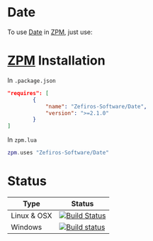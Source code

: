 # Date
To use [Date](https://github.com/HowardHinnant/date) in [ZPM](http://zpm.zefiros.eu), just use:

# [ZPM](http://zpm.zefiros.eu) Installation
In `.package.json`
```json
"requires": [
		{
			"name": "Zefiros-Software/Date",
			"version": ">=2.1.0"
		}
]
```

In `zpm.lua`
```lua
zpm.uses "Zefiros-Software/Date"
```

# Status
Type        | Status
----------- | -------
Linux & OSX | [![Build Status](https://travis-ci.org/Zefiros-Software/Date.svg?branch=master)](https://travis-ci.org/Zefiros-Software/Date)
Windows     | [![Build status](https://ci.appveyor.com/api/projects/status/c13dy4u6qpudbap8?svg=true)](https://ci.appveyor.com/project/Zefiros-Software/date)